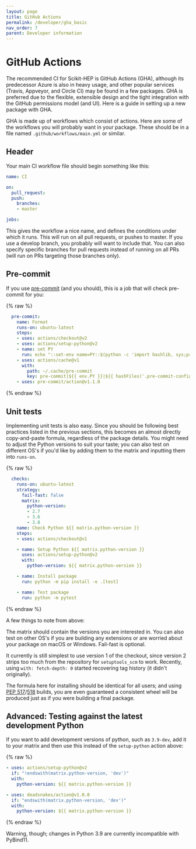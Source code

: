 ```yaml
---
layout: page
title: GitHub Actions
permalink: /developer/gha_basic
nav_order: 7
parent: Developer information
---
```


# GitHub Actions

The recommended CI for Scikit-HEP is GitHub Actions (GHA), although its
predecessor Azure is also in heavy usage, and other popular services (Travis,
Appveyor, and Circle CI) may be found in a few packages. GHA is preferred due
to the flexible, extensible design and the tight integration with the GitHub
permissions model (and UI). Here is a guide in setting up a new package with GHA.

GHA is made up of workflows which consist of actions. Here are some of the
workflows you will probably want in your package. These should be in a file
named `.github/workflows/main.yml` or similar.

## Header

Your main CI workflow file should begin something like this:

```yaml
name: CI

on:
  pull_request:
  push:
    branches:
    - master

jobs:
```

This gives the workflow a nice name, and defines the conditions under which it
runs. This will run on all pull requests, or pushes to master. If you use a
develop branch, you probably will want to include that.  You can also specify
specific branches for pull requests instead of running on all PRs (will run on
PRs targeting those branches only).

## Pre-commit

If you use [pre-commit](https://pre-commit.com) (and you should), this is a job
that will check pre-commit for you:

{% raw %}
```yaml
  pre-commit:
    name: Format
    runs-on: ubuntu-latest
    steps:
    - uses: actions/checkout@v2
    - uses: actions/setup-python@v2
    - name: set PY
      run: echo "::set-env name=PY::$(python -c 'import hashlib, sys;print(hashlib.sha256(sys.version.encode()+sys.executable.encode()).hexdigest())')"
    - uses: actions/cache@v1
      with:
        path: ~/.cache/pre-commit
        key: pre-commit|${{ env.PY }}|${{ hashFiles('.pre-commit-config.yaml') }}
    - uses: pre-commit/action@v1.1.0
```
{% endraw %}

## Unit tests

Implementing unit tests is also easy. Since you should be following best
practices listed in the previous sections, this becomes an almost directly
copy-and-paste formula, regardless of the package details. You might need to
adjust the Python versions to suit your taste; you can also test on different
OS's if you'd like by adding them to the matrix and inputting them into
`runs-on`.


{% raw %}
```yaml
  checks:
    runs-on: ubuntu-latest
    strategy:
      fail-fast: false
      matrix:
        python-version:
        - 2.7
        - 3.6
        - 3.8
    name: Check Python ${{ matrix.python-version }}
    steps:
    - uses: actions/checkout@v1

    - name: Setup Python ${{ matrix.python-version }}
      uses: actions/setup-python@v2
      with:
        python-version: ${{ matrix.python-version }}

    - name: Install package
      run: python -m pip install -e .[test]

    - name: Test package
      run: python -m pytest
```
{% endraw %}

A few things to note from above:

The matrix should contain the versions you are interested in. You can also test
on other OS's if you are building any extensions or are worried about your
package on macOS or Windows. Fail-fast is optional.

It currently is still simplest to use version 1 of the checkout, since version
2 strips too much from the repository for `setuptools_scm` to work. Recently,
using `with: fetch-depth: 0` started recovering tag history (it didn't originally).

The formula here for installing should be identical for all users; and using
[PEP 517](https://www.python.org/dev/peps/pep-0517/)/[518](https://www.python.org/dev/peps/pep-0518/)
builds, you are even guaranteed a consistent wheel will be produced just as if
you were building a final package.

## Advanced: Testing against the latest development Python

If you want to add development versions of python, such as `3.9-dev`, add it to
your matrix and then use this instead of the `setup-python` action above:

{% raw %}
```yaml
- uses: actions/setup-python@v2
  if: "!endswith(matrix.python-version, 'dev')"
  with:
    python-version: ${{ matrix.python-version }}

- uses: deadsnakes/action@v1.0.0
  if: "endswith(matrix.python-version, 'dev')"
  with:
    python-version: ${{ matrix.python-version }}
```
{% endraw %}

Warning, though; changes in Python 3.9 are currently incompatible with PyBind11.


